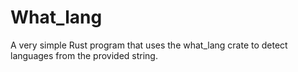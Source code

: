 # What_lang
A very simple Rust program that uses the what_lang crate to detect languages from the provided string.